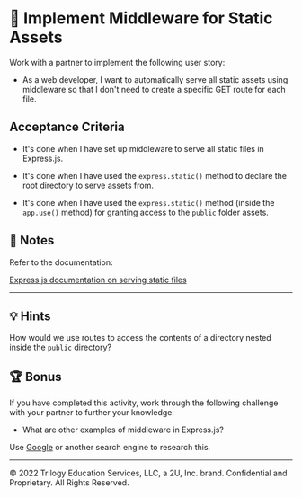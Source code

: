 # 📖  Implement Middleware for Static Assets

Work with a partner to implement the following user story:

* As a web developer, I want to automatically serve all static assets using middleware so that I don't need to create a specific GET route for each file.

## Acceptance Criteria

* It's done when I have set up middleware to serve all static files in Express.js.

* It's done when I have used the `express.static()` method to declare the root directory to serve assets from.

* It's done when I have used the `express.static()` method (inside the `app.use()` method) for granting access to the `public` folder assets. 
## 📝 Notes

Refer to the documentation: 

[Express.js documentation on serving static files ](http://expressjs.com/en/starter/static-files.html)

---

## 💡 Hints

How would we use routes to access the contents of a directory nested inside the `public` directory? 

## 🏆 Bonus

If you have completed this activity, work through the following challenge with your partner to further your knowledge:

* What are other examples of middleware in Express.js?

Use [Google](https://www.google.com) or another search engine to research this.

---
© 2022 Trilogy Education Services, LLC, a 2U, Inc. brand. Confidential and Proprietary. All Rights Reserved.
